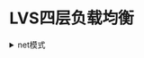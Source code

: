 # LVS四层负载均衡

<details>
<summary>net模式</summary>
 
  >

1、lvs-server下载ipvsadm
  ```
  yum install -y ipvsadm
  ```
2、启动路由转发功能
```
echo 1 > /proc/sys/net/ipv4/ip_forward
```
3、配置对外的ip
>-A 添加一个VIP
-t TCP协议
-s   schedule调度
-rr  轮巡策略类型
```
ipvsadm -A -t 192.168.209.143:80  -s rr
```
4、添加真实服务器ip
>-a  添加一个真实lvs服务ip
-r  真实服务器IP 地址
-m    指定调度算法为“轮询”模式,即请求将被均匀地分发到配置的所有真实服务器上。
```
ipvsadm -a -t 192.168.209.143:80 -r 192.168.200.4:80 -m
```
5、查看配置策略
```
ipvsadm -Ln
```
6、查看测试结果
>打开浏览器输入lvs-server地址进行测试
```
ipvsadm -Lnc
```
**至此结束**
</details>
